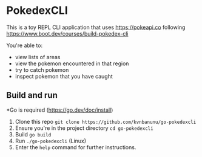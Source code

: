 # PokedexCLI

This is a toy REPL CLI application that uses https://pokeapi.co following https://www.boot.dev/courses/build-pokedex-cli

You're able to:

- view lists of areas
- view the pokemon encountered in that region
- try to catch pokemon
- inspect pokemon that you have caught

## Build and run

*Go is required (https://go.dev/doc/install)

1. Clone this repo `git clone https://github.com/kvnbanunu/go-pokedexcli`
2. Ensure you're in the project directory `cd go-pokedexcli`
3. Build `go build`
4. Run `./go-pokedexcli` (Linux)
5. Enter the `help` command for further instructions.
